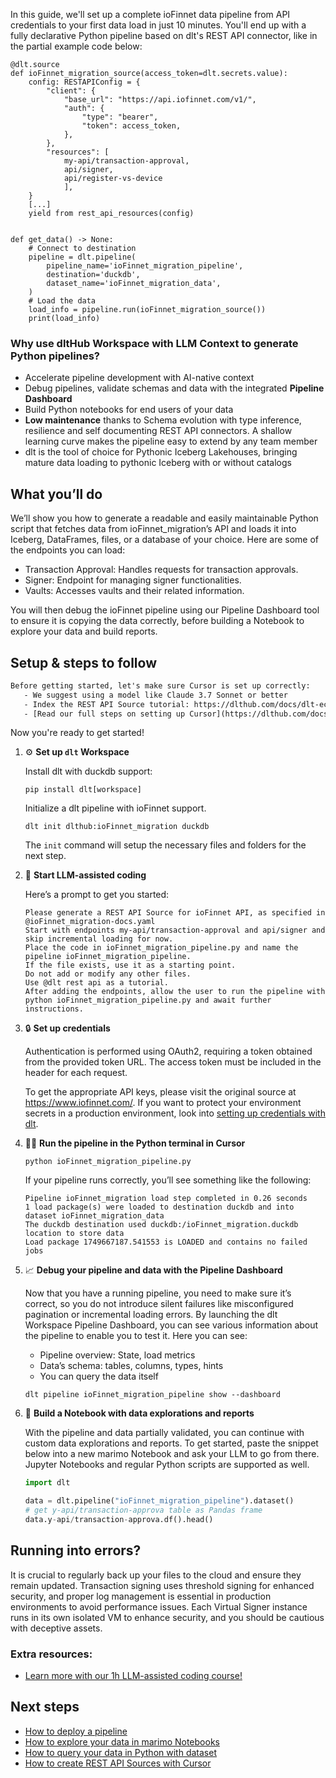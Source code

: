 In this guide, we'll set up a complete ioFinnet data pipeline from API credentials to your first data load in just 10 minutes. You'll end up with a fully declarative Python pipeline based on dlt's REST API connector, like in the partial example code below:

```python-outcome
@dlt.source
def ioFinnet_migration_source(access_token=dlt.secrets.value):
    config: RESTAPIConfig = {
        "client": {
            "base_url": "https://api.iofinnet.com/v1/",
            "auth": {
                "type": "bearer",
                "token": access_token,
            },
        },
        "resources": [
            my-api/transaction-approval,
            api/signer,
            api/register-vs-device
            ],
    }
    [...]
    yield from rest_api_resources(config)


def get_data() -> None:
    # Connect to destination
    pipeline = dlt.pipeline(
        pipeline_name='ioFinnet_migration_pipeline',
        destination='duckdb',
        dataset_name='ioFinnet_migration_data', 
    )
    # Load the data
    load_info = pipeline.run(ioFinnet_migration_source())
    print(load_info) 
```

### Why use dltHub Workspace with LLM Context to generate Python pipelines?

- Accelerate pipeline development with AI-native context
- Debug pipelines, validate schemas and data with the integrated **Pipeline Dashboard**
- Build Python notebooks for end users of your data
- **Low maintenance** thanks to Schema evolution with type inference, resilience and self documenting REST API connectors. A shallow learning curve makes the pipeline easy to extend by any team member
- dlt is the tool of choice for Pythonic Iceberg Lakehouses, bringing mature data loading to pythonic Iceberg with or without catalogs

## What you’ll do

We’ll show you how to generate a readable and easily maintainable Python script that fetches data from ioFinnet_migration’s API and loads it into Iceberg, DataFrames, files, or a database of your choice. Here are some of the endpoints you can load:

- Transaction Approval: Handles requests for transaction approvals.
- Signer: Endpoint for managing signer functionalities.
- Vaults: Accesses vaults and their related information.

You will then debug the ioFinnet pipeline using our Pipeline Dashboard tool to ensure it is copying the data correctly, before building a Notebook to explore your data and build reports.

## Setup & steps to follow

```default
Before getting started, let's make sure Cursor is set up correctly:
   - We suggest using a model like Claude 3.7 Sonnet or better
   - Index the REST API Source tutorial: https://dlthub.com/docs/dlt-ecosystem/verified-sources/rest_api/ and add it to context as **@dlt rest api**
   - [Read our full steps on setting up Cursor](https://dlthub.com/docs/dlt-ecosystem/llm-tooling/cursor-restapi#23-configuring-cursor-with-documentation)
```

Now you're ready to get started!

1. ⚙️ **Set up `dlt` Workspace**
    
    Install dlt with duckdb support:
    ```shell
    pip install dlt[workspace]
    ```

    Initialize a dlt pipeline with ioFinnet support.
    ```shell
    dlt init dlthub:ioFinnet_migration duckdb
    ```

    The `init` command will setup the necessary files and folders for the next step.
    
2. 🤠 **Start LLM-assisted coding**
    
    Here’s a prompt to get you started:
    
    ```prompt
    Please generate a REST API Source for ioFinnet API, as specified in @ioFinnet_migration-docs.yaml 
    Start with endpoints my-api/transaction-approval and api/signer and skip incremental loading for now. 
    Place the code in ioFinnet_migration_pipeline.py and name the pipeline ioFinnet_migration_pipeline. 
    If the file exists, use it as a starting point. 
    Do not add or modify any other files. 
    Use @dlt rest api as a tutorial. 
    After adding the endpoints, allow the user to run the pipeline with python ioFinnet_migration_pipeline.py and await further instructions.
    ```

    
3. 🔒 **Set up credentials** 
    
    Authentication is performed using OAuth2, requiring a token obtained from the provided token URL. The access token must be included in the header for each request.
    
    To get the appropriate API keys, please visit the original source at https://www.iofinnet.com/.
    If you want to protect your environment secrets in a production environment, look into [setting up credentials with dlt](https://dlthub.com/docs/walkthroughs/add_credentials).
    
4. 🏃‍♀️ **Run the pipeline in the Python terminal in Cursor**
    
    ```shell
    python ioFinnet_migration_pipeline.py
    ```
    
    If your pipeline runs correctly, you’ll see something like the following:
    
    ```shell
    Pipeline ioFinnet_migration load step completed in 0.26 seconds
    1 load package(s) were loaded to destination duckdb and into dataset ioFinnet_migration_data
    The duckdb destination used duckdb:/ioFinnet_migration.duckdb location to store data
    Load package 1749667187.541553 is LOADED and contains no failed jobs
    ```
    
5. 📈 **Debug your pipeline and data with the Pipeline Dashboard**

    Now that you have a running pipeline, you need to make sure it’s correct, so you do not introduce silent failures like misconfigured pagination or incremental loading errors. By launching the dlt Workspace Pipeline Dashboard, you can see various information about the pipeline to enable you to test it. Here you can see:
    - Pipeline overview: State, load metrics
    - Data’s schema: tables, columns, types, hints
    - You can query the data itself
    
    ```shell
    dlt pipeline ioFinnet_migration_pipeline show --dashboard
    ```
    
6. 🐍 **Build a Notebook with data explorations and reports**

    With the pipeline and data partially validated, you can continue with custom data explorations and reports. To get started, paste the snippet below into a new marimo Notebook and ask your LLM to go from there. Jupyter Notebooks and regular Python scripts are supported as well.

    
    ```python
    import dlt

   data = dlt.pipeline("ioFinnet_migration_pipeline").dataset()
   # get y-api/transaction-approva table as Pandas frame
   data.y-api/transaction-approva.df().head()
    ```

## Running into errors?

It is crucial to regularly back up your files to the cloud and ensure they remain updated. Transaction signing uses threshold signing for enhanced security, and proper log management is essential in production environments to avoid performance issues. Each Virtual Signer instance runs in its own isolated VM to enhance security, and you should be cautious with deceptive assets.

### Extra resources:

- [Learn more with our 1h LLM-assisted coding course!](https://www.youtube.com/watch?v=GGid70rnJuM)

## Next steps

- [How to deploy a pipeline](https://dlthub.com/docs/walkthroughs/deploy-a-pipeline)
- [How to explore your data in marimo Notebooks](https://dlthub.com/docs/general-usage/dataset-access/marimo)
- [How to query your data in Python with dataset](https://dlthub.com/docs/general-usage/dataset-access/dataset)
- [How to create REST API Sources with Cursor](https://dlthub.com/docs/dlt-ecosystem/llm-tooling/cursor-restapi)